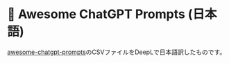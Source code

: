 <p align="center"><h1>🧠 Awesome ChatGPT Prompts (日本語)</h1></p>

[awesome-chatgpt-prompts](https://github.com/f/awesome-chatgpt-prompts)のCSVファイルをDeepLで日本語訳したものです。
